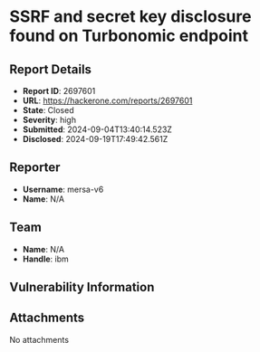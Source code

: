 # SSRF and secret key disclosure found on Turbonomic endpoint

## Report Details
- **Report ID**: 2697601
- **URL**: https://hackerone.com/reports/2697601
- **State**: Closed
- **Severity**: high
- **Submitted**: 2024-09-04T13:40:14.523Z
- **Disclosed**: 2024-09-19T17:49:42.561Z

## Reporter
- **Username**: mersa-v6
- **Name**: N/A

## Team
- **Name**: N/A
- **Handle**: ibm

## Vulnerability Information


## Attachments
No attachments
